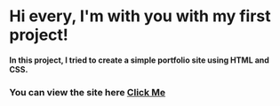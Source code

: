 # Hi every, I'm with you with my first project!

#### In this project, I tried to create a simple portfolio site using HTML and CSS.

### You can view the site here [Click Me](https://ycelbeyli-first-project.netlify.app/)
